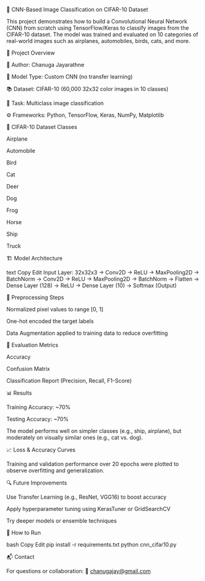 🧠 CNN-Based Image Classification on CIFAR-10 Dataset

This project demonstrates how to build a Convolutional Neural Network (CNN) from scratch using TensorFlow/Keras to classify images from the CIFAR-10 dataset. The model was trained and evaluated on 10 categories of real-world images such as airplanes, automobiles, birds, cats, and more.

📌 Project Overview

🧑 Author: Chanuga Jayarathne

🧪 Model Type: Custom CNN (no transfer learning)

📚 Dataset: CIFAR-10 (60,000 32x32 color images in 10 classes)

🧠 Task: Multiclass image classification

⚙️ Frameworks: Python, TensorFlow, Keras, NumPy, Matplotlib

📁 CIFAR-10 Dataset Classes

Airplane

Automobile

Bird

Cat

Deer

Dog

Frog

Horse

Ship

Truck

🏗️ Model Architecture

text
Copy
Edit
Input Layer: 32x32x3
→ Conv2D → ReLU → MaxPooling2D → BatchNorm
→ Conv2D → ReLU → MaxPooling2D → BatchNorm
→ Flatten
→ Dense Layer (128) → ReLU
→ Dense Layer (10) → Softmax (Output)

🧼 Preprocessing Steps

Normalized pixel values to range [0, 1]

One-hot encoded the target labels

Data Augmentation applied to training data to reduce overfitting

🎯 Evaluation Metrics

Accuracy

Confusion Matrix

Classification Report (Precision, Recall, F1-Score)

📊 Results

Training Accuracy: ~70%

Testing Accuracy: ~70%

The model performs well on simpler classes (e.g., ship, airplane), but moderately on visually similar ones (e.g., cat vs. dog).

📈 Loss & Accuracy Curves

Training and validation performance over 20 epochs were plotted to observe overfitting and generalization.

🔍 Future Improvements

Use Transfer Learning (e.g., ResNet, VGG16) to boost accuracy

Apply hyperparameter tuning using KerasTuner or GridSearchCV

Try deeper models or ensemble techniques

🚀 How to Run

bash
Copy
Edit
pip install -r requirements.txt
python cnn_cifar10.py

📬 Contact

For questions or collaboration:
📧 chanugajay@gmail.com

